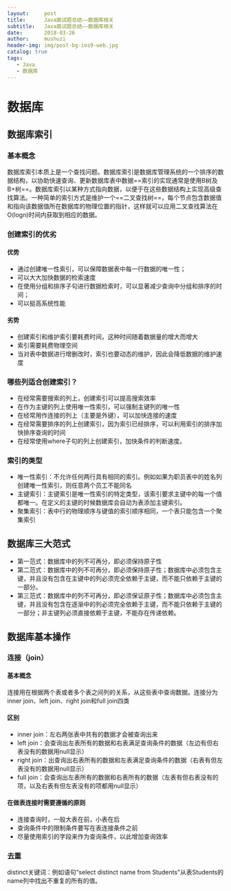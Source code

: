 ```yaml
---
layout:     post
title:      Java面试题总结——数据库相关
subtitle:   Java面试题总结——数据库相关
date:       2018-03-26
author:     mushuzi
header-img: img/post-bg-ios9-web.jpg
catalog: true
tags:
   - Java
   - 数据库
---
```


# 数据库
## 数据库索引
### 基本概念
数据库索引本质上是一个查找问题。数据库索引是数据库管理系统的一个排序的数据结构，以协助快速查询、更新数据库表中数据==索引的实现通常是使用B树及B+树==。数据库索引以某种方式指向数据，以便于在这些数据结构上实现高级查找算法。一种简单的索引方式是维护一个==二叉查找树==，每个节点包含数据值和指向该数据值所在数据库的物理位置的指针，这样就可以应用二叉查找算法在O(logn)时间内获取到相应的数据。
### 创建索引的优劣
#### 优势
- 通过创建唯一性索引，可以保障数据表中每一行数据的唯一性；
- 可以大大加快数据的检索速度
- 在使用分组和排序子句进行数据检索时，可以显著减少查询中分组和排序的时间；
- 可以挺高系统性能

#### 劣势
- 创建索引和维护索引要耗费时间，这种时间随着数据量的增大而增大
- 索引需要耗费物理空间
- 当对表中数据进行增删改时，索引也要动态的维护，因此会降低数据的维护速度

### 哪些列适合创建索引？
- 在经常需要搜索的列上，创建索引可以提高搜索效率
- 在作为主键的列上使用唯一性索引，可以强制主键列的唯一性
- 在经常用作连接的列上（主要是外键），可以加快连接的速度
- 在经常需要排序的列上创建索引，因为索引已经排序，可以利用索引的排序加快排序查询的时间
- 在经常使用where子句的列上创建索引，加快条件的判断速度。

### 索引的类型
- 唯一性索引：不允许任何两行具有相同的索引。例如如果为职员表中的姓名列创建唯一性索引，则任意两个员工不能同名
- 主键索引：主键索引是唯一性索引的特定类型，该索引要求主键中的每一个值都唯一。在定义的主键的时候数据库会自动为表添加主键索引。
- 聚集索引：表中行的物理顺序与键值的索引顺序相同，一个表只能包含一个聚集索引

## 数据库三大范式
- 第一范式：数据库中的列不可再分，即必须保持原子性
- 第二范式：数据库中的列不可再分，即必须保持原子性；数据库中必须包含主键，并且没有包含在主键中的列必须完全依赖于主键，而不能只依赖于主键的一部分。
- 第三范式：数据库中的列不可再分，即必须保证原子性；数据库中必须包含主键，并且没有包含在逐渐中的列必须完全依赖于主键，而不能只依赖于主键的一部分；非主键列必须直接依赖于主键，不能存在传递依赖。

## 数据库基本操作
### 连接（join）
#### 基本概念
连接用在根据两个表或者多个表之间列的关系，从这些表中查询数据。连接分为inner join、left join、right join和full join四类
#### 区别
- inner join：左右两张表中共有的数据才会被查询出来
- left join：会查询出左表所有的数据和右表满足查询条件的数据（左边有但右表没有的数据用null显示）
- right join：出查询出右表所有的数据和左表满足查询条件的数据（右表有但左表没有的数据用null显示）
- full join：会查询出左表所有的数据和右表所有的数据（左表有但右表没有的项，以及右表有但左表没有的项都用null显示）

#### 在做表连接时需要遵循的原则
- 连接查询时，一般大表在前，小表在后
- 查询条件中的限制条件要写在表连接条件之前
- 尽量使用索引的字段来作为查询条件，以此增加查询效率

### 去重
distinct关键词：例如语句“select distinct name from Students"从表Students的name列中找出不重复的所有的值。

